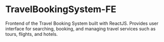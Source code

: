 # TravelBookingSystem-FE
Frontend of the Travel Booking System built with ReactJS. Provides user interface for searching, booking, and managing travel services such as tours, flights, and hotels.
